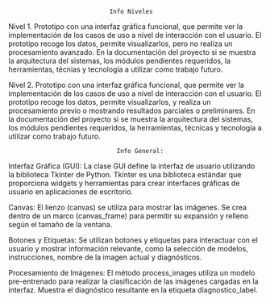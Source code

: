                                 Info Niveles
                                
    
  Nivel 1. 
Prototipo con una interfaz gráfica funcional, que permite ver la implementación de los casos de
uso a nivel de interacción con el usuario. El prototipo recoge los datos, permite visualizarlos,
pero no realiza un procesamiento avanzado. En la documentación del proyecto si se muestra la arquitectura 
del sistemas, los módulos pendientes requeridos, la herramientas, técnias y tecnología a utilizar 
como trabajo futuro.

  Nivel 2. 
Prototipo con una interfaz gráfica funcional, que permite ver la implementación de los casos de uso a nivel 
de interacción con el usuario. El prototipo recoge los datos, permite visualizarlos, y realiza un procesamiento
previo o mostrando resultados parciales o preliminares. En la documentación del proyecto si se muestra 
la arquitectura del sistemas, los módulos pendientes requeridos, la herramientas, técnicas y tecnología 
a utilizar como trabajo futuro.

    
                                  Info General:

Interfaz Gráfica (GUI): 
La clase GUI define la interfaz de usuario utilizando la biblioteca Tkinter de Python. Tkinter es una biblioteca estándar que proporciona widgets y herramientas para crear interfaces gráficas de usuario en aplicaciones de escritorio.

Canvas: 
El lienzo (canvas) se utiliza para mostrar las imágenes. Se crea dentro de un marco (canvas_frame) para permitir su expansión y relleno según el tamaño de la ventana.

Botones y Etiquetas: 
Se utilizan botones y etiquetas para interactuar con el usuario y mostrar información relevante, como la selección de modelos, instrucciones, nombre de la imagen actual y diagnósticos.

Procesamiento de Imágenes: 
El método process_images utiliza un modelo pre-entrenado para realizar la clasificación de las imágenes cargadas en la interfaz. Muestra el diagnóstico resultante en la etiqueta diagnostico_label.
